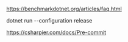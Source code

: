 https://benchmarkdotnet.org/articles/faq.html



dotnet run --configuration release

https://csharpier.com/docs/Pre-commit